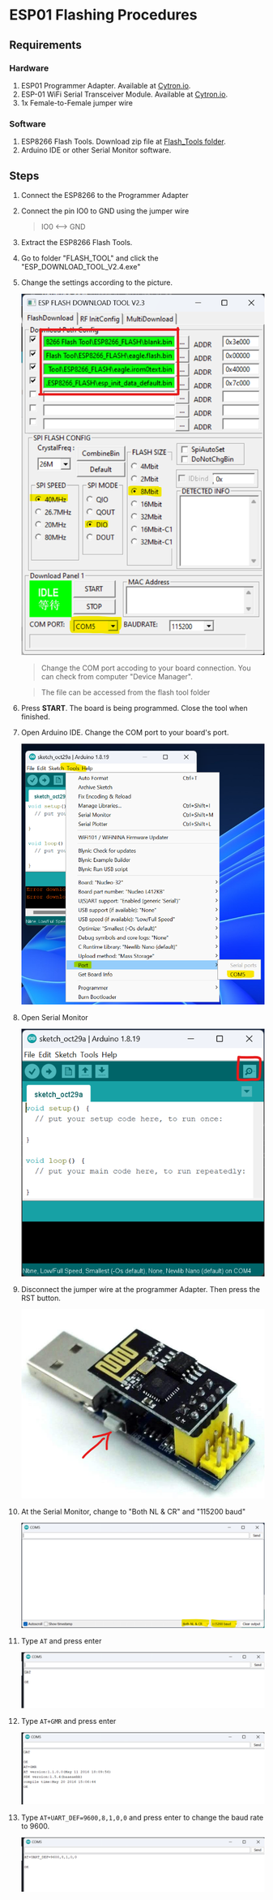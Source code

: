 # ESP01 Flashing Procedures 
## Requirements
### Hardware
1. ESP01 Programmer Adapter. Available at [Cytron.io](https://my.cytron.io/p-esp01-usb-programmer-adapter).
2. ESP-01 WiFi Serial Transceiver Module. Available at [Cytron.io](https://my.cytron.io/p-esp-01-wifi-serial-transceiver-module-esp8266).
3. 1x Female-to-Female jumper wire
   
### Software
1. ESP8266 Flash Tools. Download zip file at [Flash_Tools folder](./flash_tools/ESP8266_%20Flash_Tool.zip).
2. Arduino IDE or other Serial Monitor software.

## Steps
1. Connect the ESP8266 to the Programmer Adapter
2. Connect the pin IO0 to GND using the jumper wire
   
    > IO0 <--> GND
    
3. Extract the ESP8266 Flash Tools.
4. Go to folder "FLASH_TOOL" and click the "ESP_DOWNLOAD_TOOL_V2.4.exe"
5. Change the settings according to the picture.
      

    ![flash tool interface](./images/1.png)

    > Change the COM port accoding to your board connection. You can check from computer "Device Manager".

    > The file can be accessed from the flash tool folder

6. Press **START**. The board is being programmed. Close the tool when finished.
7. Open Arduino IDE. Change the COM port to your board's port.

    ![Setting COM port](images/2.png)

8. Open Serial Monitor

    ![Open Serial Monitor](images/3.png)

9.  Disconnect the jumper wire at the programmer Adapter. Then press the RST button.

    ![RST button](images/4.png) 

10. At the Serial Monitor, change to "Both NL & CR" and "115200 baud"

    ![nl-cr-baud](images/5.png)

11. Type ```AT``` and press enter

    ![AT](images/6.png)

12. Type ```AT+GMR``` and press enter

    ![ATGMR](images/7.png)

13. Type ```AT+UART_DEF=9600,8,1,0,0``` and press enter to change the baud rate to 9600.
    
    ![ATUARTDEF](images/8.png)
